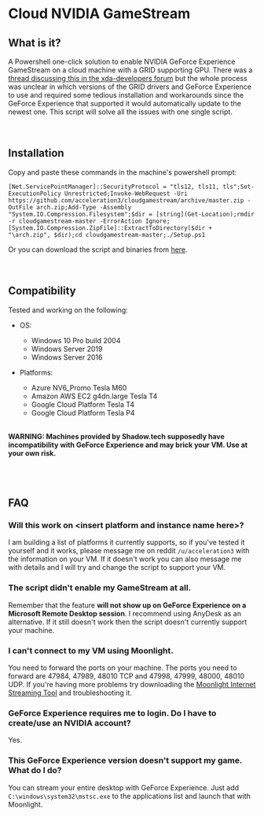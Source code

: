 # Cloud NVIDIA GameStream

## What is it?
A Powershell one-click solution to enable NVIDIA GeForce Experience GameStream on a cloud machine with a GRID supporting GPU. There was a [thread discussing this in the xda-developers forum](https://forum.xda-developers.com/showthread.php?t=2394478) but the whole process was unclear in which versions of the GRID drivers and GeForce Experience to use and required some tedious installation and workarounds since the GeForce Experience that supported it would automatically update to the newest one. This script will solve all the issues with one single script.  
&nbsp;  
&nbsp;  

## Installation
Copy and paste these commands in the machine's powershell prompt:
```
[Net.ServicePointManager]::SecurityProtocol = "tls12, tls11, tls";Set-ExecutionPolicy Unrestricted;Invoke-WebRequest -Uri https://github.com/acceleration3/cloudgamestream/archive/master.zip -OutFile arch.zip;Add-Type -Assembly "System.IO.Compression.Filesystem";$dir = [string](Get-Location);rmdir -r cloudgamestream-master -ErrorAction Ignore;[System.IO.Compression.ZipFile]::ExtractToDirectory($dir + "\arch.zip", $dir);cd cloudgamestream-master;./Setup.ps1
```
Or you can download the script and binaries from [here](https://github.com/acceleration3/cloudgamestream/archive/master.zip).  
&nbsp;  
&nbsp;  

## Compatibility
Tested and working on the following:

* OS:
	* Windows 10 Pro build 2004
	* Windows Server 2019
	* Windows Server 2016
	
* Platforms:
	* Azure NV6_Promo Tesla M60
	* Amazon AWS EC2 g4dn.large Tesla T4
	* Google Cloud Platform Tesla T4
	* Google Cloud Platform Tesla P4
	
&nbsp;  
**WARNING: Machines provided by Shadow.tech supposedly have incompatibility with GeForce Experience and may brick your VM. Use at your own risk.**  
&nbsp;  
&nbsp;  
&nbsp;  
## FAQ
### Will this work on \<insert platform and instance name here\>?
I am building a list of platforms it currently supports, so if you've tested it yourself and it works, please message me on reddit `/u/acceleration3` with the information on your VM. If it doesn't work you can also message me with details and I will try and change the script to support your VM.

### The script didn't enable my GameStream at all.
  Remember that the feature **will not show up on GeForce Experience on a Microsoft Remote Desktop session**. I recommend using AnyDesk as an alternative. If it still doesn't work then the script doesn't currently support your machine. 

### I can't connect to my VM using Moonlight.
  You need to forward the ports on your machine. The ports you need to forward are 47984, 47989, 48010 TCP and 47998, 47999, 48000, 48010 UDP. If you're having more problems try downloading the [Moonlight Internet Streaming Tool](https://github.com/moonlight-stream/Internet-Hosting-Tool/releases) and troubleshooting it.

### GeForce Experience requires me to login. Do I have to create/use an NVIDIA account?
  Yes.

### This GeForce Experience version doesn't support my game. What do I do?
  You can stream your entire desktop with GeForce Experience. Just add `C:\windows\system32\mstsc.exe` to the applications list and launch that with Moonlight.
